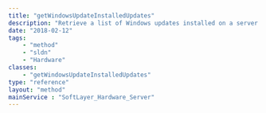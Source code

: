 ```yaml
---
title: "getWindowsUpdateInstalledUpdates"
description: "Retrieve a list of Windows updates installed on a server as reported by the local SoftLayer Windows Server Update Services (WSUS) server. Windows servers provisioned by SoftLayer are configured to use the local WSUS server via the private network by default. "
date: "2018-02-12"
tags:
    - "method"
    - "sldn"
    - "Hardware"
classes:
    - "getWindowsUpdateInstalledUpdates"
type: "reference"
layout: "method"
mainService : "SoftLayer_Hardware_Server"
---
```

